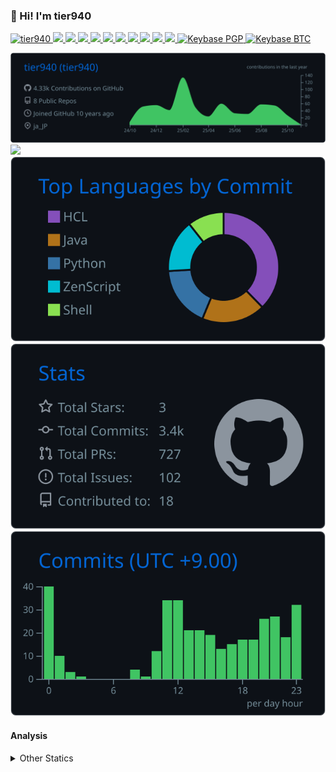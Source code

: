 ### 👋 Hi! I'm tier940

<p align="left"> 
  <a href="https://github.com/tier940/tier940/">
    <img src="https://komarev.com/ghpvc/?username=tier940" alt="tier940" />
  </a>
  <a href="http://twitter.com/tier940">
    <img height="20" src="https://img.shields.io/twitter/follow/tier940?label=Twitter&logo=twitter&style=flat" />
  </a>
  <a href="https://github.com/tier940">
    <img height="20" src="https://img.shields.io/github/followers/tier940?label=follow&logo=github&style=flat" />
  </a>
  <a href="https://www.reddit.com/user/tier940">
    <img height="20" src="https://img.shields.io/reddit/user-karma/combined/tier940?label=Reddit&logo=reddit&style=flat" />
  </a>
  <a href="https://stackoverflow.com/users/17317833/tier940">
    <img height="20" src="https://img.shields.io/stackexchange/stackoverflow/r/17317833?label=StackOverflow&logo=stack-overflow&style=flat" />
  </a>
  <a href="https://zenn.dev/tier940">
    <img height="20" src="https://zenn.badge.nikaera.com/s/tier940/likes" />
  </a>
  <a href="https://zenn.dev/tier940">
    <img height="20" src="https://zenn.badge.nikaera.com/s/tier940/followers" />
  </a>
  <a href="https://zenn.dev/tier940">
    <img height="20" src="https://zenn.badge.nikaera.com/s/tier940/articles" />
  </a>
  <a href="http://qiita.com/tier940">
    <img height="20" src="https://qiita-badge.apiapi.app/s/tier940/posts.svg" />
  </a>
  <a href="http://qiita.com/tier940">
    <img height="20" src="https://qiita-badge.apiapi.app/s/tier940/contributions.svg" />
  </a>
  <a href="https://github.com/tier940/tier940/">
    <img height="20" src="https://github.com/tier940/tier940/actions/workflows/main.yml/badge.svg" />
  </a>
  <a href="https://keybase.io/tier940">
    <img alt="Keybase PGP" src="https://img.shields.io/keybase/pgp/tier940">
  </a>
  <a href="https://keybase.io/tier940">
    <img alt="Keybase BTC" src="https://img.shields.io/keybase/btc/tier940">
  </a>
</p>

[![](https://raw.githubusercontent.com/tier940/tier940/main/profile-summary-card-output/github_dark/0-profile-details.svg)](https://github.com/vn7n24fzkq/github-profile-summary-cards)
[![](https://raw.githubusercontent.com/tier940/tier940/main/profile-summary-card-output/github_dark/1-repos-per-language.svg)](https://github.com/vn7n24fzkq/github-profile-summary-cards) [![](https://raw.githubusercontent.com/tier940/tier940/main/profile-summary-card-output/github_dark/2-most-commit-language.svg)](https://github.com/vn7n24fzkq/github-profile-summary-cards)
[![](https://raw.githubusercontent.com/tier940/tier940/main/profile-summary-card-output/github_dark/3-stats.svg)](https://github.com/vn7n24fzkq/github-profile-summary-cards) [![](https://raw.githubusercontent.com/tier940/tier940/main/profile-summary-card-output/github_dark/4-productive-time.svg)](https://github.com/vn7n24fzkq/github-profile-summary-cards)


#### Analysis
<!-- <img height="150" src="https://github.com/tier940/tier940/blob/master/images/stat.svg" alt="Alternative Text"/> -->

<details>
  <summary>Other Statics</summary>
  <!--START_SECTION:waka-->
![Code Time](http://img.shields.io/badge/Code%20Time-2%2C557%20hrs%201%20min-blue)

**🐱 My GitHub Data** 

> 📦 8.2 kB Used in GitHub's Storage 
 > 
> 💼 Opted to Hire
 > 
> 📜 10 Public Repositories 
 > 
> 🔑 2 Private Repositories 
 > 
**I'm an Early 🐤** 

```text
🌞 Morning                137 commits         ███░░░░░░░░░░░░░░░░░░░░░░   13.97 % 
🌆 Daytime                429 commits         ███████████░░░░░░░░░░░░░░   43.73 % 
🌃 Evening                358 commits         █████████░░░░░░░░░░░░░░░░   36.49 % 
🌙 Night                  57 commits          █░░░░░░░░░░░░░░░░░░░░░░░░   05.81 % 
```
📅 **I'm Most Productive on Saturday** 

```text
Monday                   113 commits         ███░░░░░░░░░░░░░░░░░░░░░░   11.52 % 
Tuesday                  180 commits         █████░░░░░░░░░░░░░░░░░░░░   18.35 % 
Wednesday                127 commits         ███░░░░░░░░░░░░░░░░░░░░░░   12.95 % 
Thursday                 129 commits         ███░░░░░░░░░░░░░░░░░░░░░░   13.15 % 
Friday                   101 commits         ███░░░░░░░░░░░░░░░░░░░░░░   10.30 % 
Saturday                 201 commits         █████░░░░░░░░░░░░░░░░░░░░   20.49 % 
Sunday                   130 commits         ███░░░░░░░░░░░░░░░░░░░░░░   13.25 % 
```


📊 **This Week I Spent My Time On** 

```text
🕑︎ Time Zone: Asia/Tokyo

💬 Programming Languages: 
Other                    10 hrs 9 mins       ████████████░░░░░░░░░░░░░   48.08 % 
Docker                   2 hrs 53 mins       ███░░░░░░░░░░░░░░░░░░░░░░   13.67 % 
Markdown                 1 hr 43 mins        ██░░░░░░░░░░░░░░░░░░░░░░░   08.14 % 
YAML                     1 hr 42 mins        ██░░░░░░░░░░░░░░░░░░░░░░░   08.06 % 
Java                     1 hr 33 mins        ██░░░░░░░░░░░░░░░░░░░░░░░   07.36 % 

🔥 Editors: 
VS Code                  21 hrs 6 mins       █████████████████████████   100.00 % 

💻 Operating System: 
Windows                  16 hrs 1 min        ███████████████████░░░░░░   75.91 % 
Linux                    5 hrs 5 mins        ██████░░░░░░░░░░░░░░░░░░░   24.09 % 
```

**I Mostly Code in PHP** 

```text
Java                     2 repos             █████░░░░░░░░░░░░░░░░░░░░   20.00 % 
ZenScript                1 repo              ██░░░░░░░░░░░░░░░░░░░░░░░   10.00 % 
HTML                     1 repo              ██░░░░░░░░░░░░░░░░░░░░░░░   10.00 % 
Python                   1 repo              ██░░░░░░░░░░░░░░░░░░░░░░░   10.00 % 
Shell                    1 repo              ██░░░░░░░░░░░░░░░░░░░░░░░   10.00 % 
```



**Timeline**

![Lines of Code chart](https://raw.githubusercontent.com/tier940/tier940/main/assets/bar_graph.png)


 Last Updated on 10/03/2023 00:46:19 UTC
<!--END_SECTION:waka-->
</details>
